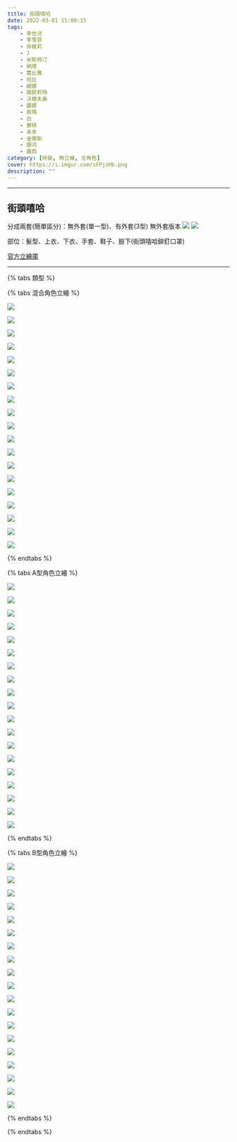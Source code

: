 ```yaml
---
title: 街頭嘻哈
date: 2022-03-01 15:00:15
tags:
    - 李世河
    - 李雪菲
    - 徐維莉
    - J
    - 米斯特汀
    - 納塔
    - 蕾比雅
    - 哈比
    - 緹娜
    - 薇歐莉特
    - 沃爾夫姜
    - 露娜
    - 索瑪
    - 白
    - 賽特
    - 未來
    - 金徹斯
    - 銀河
    - 露西
category: [時裝, 無立繪, 全角色]
cover: https://i.imgur.com/sFPjzHb.png
description: ""
---
```




---
## 街頭嘻哈

分成兩套(簡單區分)：無外套(單一型)、有外套(3型)
無外套版本
[![](https://i.imgur.com/eO7FGoNh.png)](https://i.imgur.com/eO7FGoN.png)
[![](https://i.imgur.com/UZei2PPh.png)](https://i.imgur.com/UZei2PP.png)

部位：髮型、上衣、下衣、手套、鞋子、臉下(街頭嘻哈鉚釘口罩)

[官方立繪庫](https://www.naddic.co.kr/ko/game/cls/fansitekit)

---

{% tabs 類型 %}
<!-- tab A型-->
{% tabs 混合角色立繪 %}
<!-- tab 李世河(Seha)-->
[![](https://i.imgur.com/xZF4zTCh.png)](https://i.imgur.com/xZF4zTC.png)
<!-- endtab -->
<!-- tab 李雪菲(Seulbi)-->
[![](https://i.imgur.com/2BBOUdWh.png)](https://i.imgur.com/2BBOUdW.png)
<!-- endtab -->
<!-- tab 徐維莉(Yuri)-->
[![](https://i.imgur.com/6K5bwm6h.png)](https://i.imgur.com/6K5bwm6.png)
<!-- endtab -->
<!-- tab J-->
[![](https://i.imgur.com/W9gpIsKh.png)](https://i.imgur.com/W9gpIsK.png)
<!-- endtab -->
<!-- tab 米斯特汀(Tein)-->
[![](https://i.imgur.com/qaZJLbRh.png)](https://i.imgur.com/qaZJLbR.png)
<!-- endtab -->
<!-- tab 納塔(Nata)-->
[![](https://i.imgur.com/bDAZXzLh.png)](https://i.imgur.com/bDAZXzL.png)
<!-- endtab -->
<!-- tab 蕾比雅(Levia)-->
[![](https://i.imgur.com/VAUDKZhh.png)](https://i.imgur.com/VAUDKZh.png)
<!-- endtab -->
<!-- tab 哈比(Harpy)-->
[![](https://i.imgur.com/O772Vsvh.png)](https://i.imgur.com/O772Vsv.png)
<!-- endtab -->
<!-- tab 緹娜(Tina)-->
[![](https://i.imgur.com/urwSmiNh.png)](https://i.imgur.com/urwSmiN.png)
<!-- endtab -->
<!-- tab 薇歐莉特(Violet)-->
[![](https://i.imgur.com/sFPjzHbh.png)](https://i.imgur.com/sFPjzHb.png)
<!-- endtab -->
<!-- tab 沃爾夫姜(Wolfgang)-->
[![](https://i.imgur.com/s6ji5n6h.png)](https://i.imgur.com/s6ji5n6.png)
<!-- endtab -->
<!-- tab 露娜(Luna)-->
[![](https://i.imgur.com/OfXCvykh.png)](https://i.imgur.com/OfXCvyk.png)
<!-- endtab -->
<!-- tab 索瑪(Soma)-->
[![](https://i.imgur.com/zeAlssLh.png)](https://i.imgur.com/zeAlssL.png)
<!-- endtab -->
<!-- tab 白(Bai)-->
[![](https://i.imgur.com/0sgZYQ4h.png)](https://i.imgur.com/0sgZYQ4.png)
<!-- endtab -->
<!-- tab 賽特(Seth)-->
[![](https://i.imgur.com/LKtsnhAh.png)](https://i.imgur.com/LKtsnhA.png)
<!-- endtab -->
<!-- tab 未來(Mirae)-->
[![](https://i.imgur.com/4khwPu0h.png)](https://i.imgur.com/4khwPu0.png)
<!-- endtab -->
<!-- tab 徹斯(Chulsoo)-->
[![](https://i.imgur.com/sqgMNrQh.png)](https://i.imgur.com/sqgMNrQ.png)
<!-- endtab -->
<!-- tab 銀河(Eunha)-->
[![](https://i.imgur.com/nFRrNqmh.png)](https://i.imgur.com/nFRrNqm.png)
<!-- endtab -->
<!-- tab 露西(Lucy)-->
[![](https://i.imgur.com/WHCleGUh.png)](https://i.imgur.com/WHCleGU.png)
<!-- endtab -->
{% endtabs %}
<!-- endtab -->

<!-- tab B型-->
{% tabs A型角色立繪 %}
<!-- tab 李世河(Seha)-->
[![](https://i.imgur.com/ysRMywqh.png)](https://i.imgur.com/ysRMywq.png)
<!-- endtab -->
<!-- tab 李雪菲(Seulbi)-->
[![](https://i.imgur.com/rvMT3tih.png)](https://i.imgur.com/rvMT3ti.png)
<!-- endtab -->
<!-- tab 徐維莉(Yuri)-->
[![](https://i.imgur.com/IzlO3Wch.png)](https://i.imgur.com/IzlO3Wc.png)
<!-- endtab -->
<!-- tab J-->
[![](https://i.imgur.com/PHL6R7rh.png)](https://i.imgur.com/PHL6R7r.png)
<!-- endtab -->
<!-- tab 米斯特汀(Tein)-->
[![](https://i.imgur.com/vLK3yfzh.png)](https://i.imgur.com/vLK3yfz.png)
<!-- endtab -->
<!-- tab 納塔(Nata)-->
[![](https://i.imgur.com/Kczkd6Lh.png)](https://i.imgur.com/Kczkd6L.png)
<!-- endtab -->
<!-- tab 蕾比雅(Levia)-->
[![](https://i.imgur.com/EF0y4i4h.png)](https://i.imgur.com/EF0y4i4.png)
<!-- endtab -->
<!-- tab 哈比(Harpy)-->
[![](https://i.imgur.com/iTaHWroh.png)](https://i.imgur.com/iTaHWro.png)
<!-- endtab -->
<!-- tab 緹娜(Tina)-->
[![](https://i.imgur.com/XghHitnh.png)](https://i.imgur.com/XghHitn.png)
<!-- endtab -->
<!-- tab 薇歐莉特(Violet)-->
[![](https://i.imgur.com/Sv9kal9h.png)](https://i.imgur.com/Sv9kal9.png)
<!-- endtab -->
<!-- tab 沃爾夫姜(Wolfgang)-->
[![](https://i.imgur.com/3o57YOPh.png)](https://i.imgur.com/3o57YOP.png)
<!-- endtab -->
<!-- tab 露娜(Luna)-->
[![](https://i.imgur.com/gDZQxpeh.png)](https://i.imgur.com/gDZQxpe.png)
<!-- endtab -->
<!-- tab 索瑪(Soma)-->
[![](https://i.imgur.com/gcj9QK0h.png)](https://i.imgur.com/gcj9QK0.png)
<!-- endtab -->
<!-- tab 白(Bai)-->
[![](https://i.imgur.com/oc3KD7th.png)](https://i.imgur.com/oc3KD7t.png)
<!-- endtab -->
<!-- tab 賽特(Seth)-->
[![](https://i.imgur.com/wloNlGNh.png)](https://i.imgur.com/wloNlGN.png)
<!-- endtab -->
<!-- tab 未來(Mirae)-->
[![](https://i.imgur.com/voOij9Ph.png)](https://i.imgur.com/voOij9P.png)
<!-- endtab -->
<!-- tab 徹斯(Chulsoo)-->
[![](https://i.imgur.com/xpzY5mah.png)](https://i.imgur.com/xpzY5ma.png)
<!-- endtab -->
<!-- tab 銀河(Eunha)-->
[![](https://i.imgur.com/TQPM04Qh.png)](https://i.imgur.com/TQPM04Q.png)
<!-- endtab -->
<!-- tab 露西(Lucy)-->
[![](https://i.imgur.com/XzY5tyDh.png)](https://i.imgur.com/XzY5tyD.png)
<!-- endtab -->
{% endtabs %}
<!-- endtab -->

<!-- tab C型-->
{% tabs B型角色立繪 %}
<!-- tab 李世河(Seha)-->
[![](https://i.imgur.com/VaUuQ0mh.png)](https://i.imgur.com/VaUuQ0m.png)
<!-- endtab -->
<!-- tab 李雪菲(Seulbi)-->
[![](https://i.imgur.com/IXgwvBPh.png)](https://i.imgur.com/IXgwvBP.png)
<!-- endtab -->
<!-- tab 徐維莉(Yuri)-->
[![](https://i.imgur.com/hT4YWcxh.png)](https://i.imgur.com/hT4YWcx.png)
<!-- endtab -->
<!-- tab J-->
[![](https://i.imgur.com/x57oeYKh.png)](https://i.imgur.com/x57oeYK.png)
<!-- endtab -->
<!-- tab 米斯特汀(Tein)-->
[![](https://i.imgur.com/lRoX2dWh.png)](https://i.imgur.com/lRoX2dW.png)
<!-- endtab -->
<!-- tab 納塔(Nata)-->
[![](https://i.imgur.com/7sYkzIPh.png)](https://i.imgur.com/7sYkzIP.png)
<!-- endtab -->
<!-- tab 蕾比雅(Levia)-->
[![](https://i.imgur.com/nohk1Sah.png)](https://i.imgur.com/nohk1Sa.png)
<!-- endtab -->
<!-- tab 哈比(Harpy)-->
[![](https://i.imgur.com/gJCgyqqh.png)](https://i.imgur.com/gJCgyqq.png)
<!-- endtab -->
<!-- tab 緹娜(Tina)-->
[![](https://i.imgur.com/AZbhir8h.png)](https://i.imgur.com/AZbhir8.png)
<!-- endtab -->
<!-- tab 薇歐莉特(Violet)-->
[![](https://i.imgur.com/UDmxJjJh.png)](https://i.imgur.com/UDmxJjJ.png)
<!-- endtab -->
<!-- tab 沃爾夫姜(Wolfgang)-->
[![](https://i.imgur.com/q4f2TaLh.png)](https://i.imgur.com/q4f2TaL.png)
<!-- endtab -->
<!-- tab 露娜(Luna)-->
[![](https://i.imgur.com/gHinH3vh.png)](https://i.imgur.com/gHinH3v.png)
<!-- endtab -->
<!-- tab 索瑪(Soma)-->
[![](https://i.imgur.com/aLEgA4oh.png)](https://i.imgur.com/aLEgA4o.png)
<!-- endtab -->
<!-- tab 白(Bai)-->
[![](https://i.imgur.com/cGP0YUjh.png)](https://i.imgur.com/cGP0YUj.png)
<!-- endtab -->
<!-- tab 賽特(Seth)-->
[![](https://i.imgur.com/N0htIa9h.png)](https://i.imgur.com/N0htIa9.png)
<!-- endtab -->
<!-- tab 未來(Mirae)-->
[![](https://i.imgur.com/I52gnWLh.png)](https://i.imgur.com/I52gnWL.png)
<!-- endtab -->
<!-- tab 徹斯(Chulsoo)-->
[![](https://i.imgur.com/Rkmdsmmh.png)](https://i.imgur.com/Rkmdsmm.png)
<!-- endtab -->
<!-- tab 銀河(Eunha)-->
[![](https://i.imgur.com/jGVNQ3xh.png)](https://i.imgur.com/jGVNQ3x.png)
<!-- endtab -->
<!-- tab 露西(Lucy)-->
[![](https://i.imgur.com/NuLk8p5h.png)](https://i.imgur.com/NuLk8p5.png)
<!-- endtab -->
{% endtabs %}
<!-- endtab -->

{% endtabs %}
